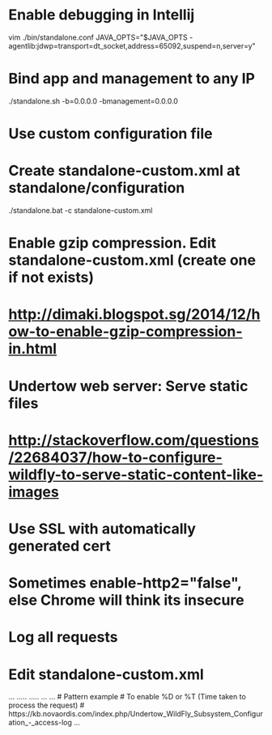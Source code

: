# Enable debugging in Intellij
vim ./bin/standalone.conf
JAVA_OPTS="$JAVA_OPTS -agentlib:jdwp=transport=dt_socket,address=65092,suspend=n,server=y"

# Bind app and management to any IP
./standalone.sh -b=0.0.0.0 -bmanagement=0.0.0.0

# Use custom configuration file
# Create standalone-custom.xml at standalone/configuration
./standalone.bat -c standalone-custom.xml

# Enable gzip compression. Edit standalone-custom.xml (create one if not exists)
# http://dimaki.blogspot.sg/2014/12/how-to-enable-gzip-compression-in.html
<server name="default-server">
<host name="default-host" alias="localhost">
    <filter-ref name="gzipFilter" predicate="exists['%{o,Content-Type}'] and regex[pattern='(?:application/javascript|text/css|text/html|text/xml|application/json)(;.*)?', value=%{o,Content-Type}, full-match=true]"/>
    <filter-ref name="Vary-header"/>
</host>
</server>
<filters>
    <gzip name="gzipFilter"/>
    <response-header name="Vary-header" header-name="Vary" header-value="Accept-Encoding"/>
</filters>

# Undertow web server: Serve static files
# http://stackoverflow.com/questions/22684037/how-to-configure-wildfly-to-serve-static-content-like-images 
<server name="default-server">
    <http-listener name="default" socket-binding="http"/>
    <host name="default-host" alias="localhost">
        <location name="/" handler="welcome-content"/>
        <location name="/img" handler="images"/>
    </host>
</server>
<handlers>
    <file name="welcome-content" path="${jboss.home.dir}/welcome-content" directory-listing="true"/>
    <file name="images" path="/var/images" directory-listing="true"/>
</handlers>

# Use SSL with automatically generated cert 
# Sometimes enable-http2="false", else Chrome will think its insecure
<security-realm name="ApplicationRealm">
    <server-identities>
        <ssl>
            <keystore path="application.keystore" relative-to="jboss.server.config.dir" keystore-password="password" alias="server" key-password="password" generate-self-signed-certificate-host="localhost"/>
        </ssl>
    </server-identities>
</security-realm>

<server name="default-server">
<https-listener name="https" socket-binding="https" security-realm="ApplicationRealm" enable-http2="false"/>
<server>

# Log all requests
# Edit standalone-custom.xml
<server name="default-server">
       ...
      <host name="default-host" alias="localhost">
          .....
          <filter-ref name="request-dumper"/>
      </host>
 </server>

 <filters>
    .....
    <filter name="request-dumper" class-name="io.undertow.server.handlers.RequestDumpingHandler" module="io.undertow.core" />
</filters
# More concise log: https://mirocupak.com/logging-requests-with-undertow/
# Pattern list: https://github.com/undertow-io/undertow/blob/master/core/src/main/java/io/undertow/server/handlers/accesslog/AccessLogHandler.java
<host name="default-host" alias="localhost">
    ...
    <access-log use-server-log="true" 
        pattern="%h %t &quot;%r&quot; %s &quot;%{i,User-Agent}&quot;"/>
    ...
</host>
# Pattern example 
<access-log use-server-log="true" pattern="%n%h: %U %q %T sec [%B bytes]"/>
# To enable %D or %T (Time taken to process the request) 
# https://kb.novaordis.com/index.php/Undertow_WildFly_Subsystem_Configuration_-_access-log
<server name="default-server" >
    <http-listener name="http" ... record-request-start-time="true"/>
    <ajp-listener name="ajp" ... record-request-start-time="true"/>
    ...
</server>